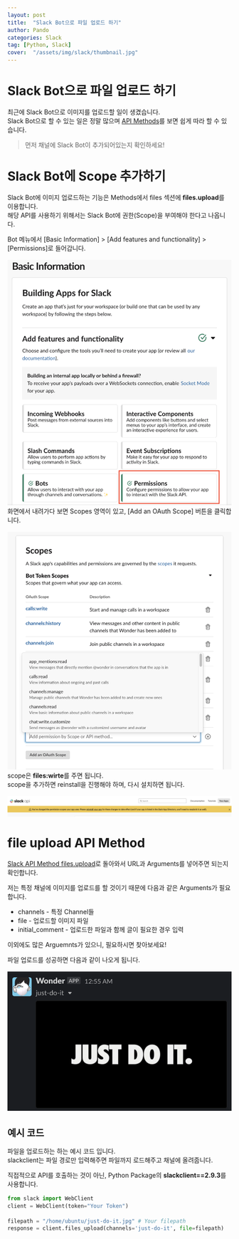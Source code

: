 ```yaml
---
layout: post
title:  "Slack Bot으로 파일 업로드 하기"
author: Pando
categories: Slack
tag: [Python, Slack]
cover:  "/assets/img/slack/thumbnail.jpg"
---
```


# Slack Bot으로 파일 업로드 하기

최근에 Slack Bot으로 이미지를 업로드할 일이 생겼습니다.  
Slack Bot으로 할 수 있는 일은 정말 많으며 [API Methods](https://api.slack.com/methods)를 보면 쉽게 따라 할 수 있습니다.  
> 먼저 채널에 Slack Bot이 추가되어있는지 확인하세요!

# Slack Bot에 Scope 추가하기

Slack Bot에 이미지 업로드하는 기능은 Methods에서 files 섹션에 **files.upload**를 이용합니다.  
해당 API를 사용하기 위해서는 Slack Bot에 권한(Scope)을 부여해야 한다고 나옵니다.

Bot 메뉴에서 [Basic Information] > [Add features and functionality] > [Permissions]로 들어갑니다.  
<br>
![permissions.png](/assets/img/slack/upload/permissions.png)
<br>
화면에서 내려가다 보면 Scopes 영역이 있고, [Add an OAuth Scope] 버튼을 클릭합니다.  
<br>
![scopes.png](/assets/img/slack/upload/scopes.png)
<br>
scope은 **files:wirte**를 주면 됩니다.  
scope을 추가하면 reinstall을 진행해야 하며, 다시 설치하면 됩니다.
<br><br>
![reinstall.png](/assets/img/slack/upload/reinstall.png)
<br>

# file upload API Method

[Slack API Method files.upload](https://api.slack.com/methods/files.upload)로 돌아와서 URL과 Arguments를 넣어주면 되는지 확인합니다.

저는 특정 채널에 이미지를 업로드를 할 것이기 때문에 다음과 같은 Arguments가 필요합니다.

- channels - 특정 Channel들
- file - 업로드할 이미지 파일
- initial_comment - 업로드한 파일과 함께 글이 필요한 경우 입력

이외에도 많은 Arguemnts가 있으니, 필요하시면 찾아보세요!

파일 업로드를 성공하면 다음과 같이 나오게 됩니다.
<br><br>
![success.png](/assets/img/slack/upload/success.png)


## 예시 코드

파일을 업로드하는 하는 예시 코드 입니다.  
slackclient는 파일 경로만 입력해주면 파일까지 로드해주고 채널에 올려줍니다.

직접적으로 API를 호출하는 것이 아닌, Python Package의 **slackclient==2.9.3**를 사용합니다.

```python
from slack import WebClient
client = WebClient(token="Your Token")

filepath = "/home/ubuntu/just-do-it.jpg" # Your filepath
response = client.files_upload(channels='just-do-it', file=filepath)
```
